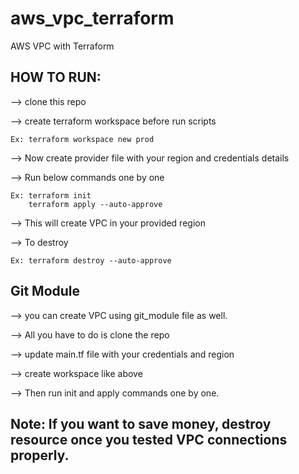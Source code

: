 # aws_vpc_terraform
AWS VPC with Terraform

HOW TO RUN:
------------

--> clone this repo

--> create terraform workspace before run scripts
 
    Ex: terraform workspace new prod
    
--> Now create provider file with your region and credentials details

--> Run below commands one by one

    Ex: terraform init
        terraform apply --auto-approve
        
--> This will create VPC in your provided region

--> To destroy 

    Ex: terraform destroy --auto-approve

Git Module
-----------

--> you can create VPC using git_module file as well. 

--> All you have to do is clone the repo

--> update main.tf file with your credentials and region

--> create workspace like above

--> Then run init and apply commands one by one.

Note: If you want to save money, destroy resource once you tested VPC connections properly.
-----
